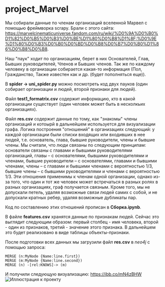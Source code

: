 # project_Marvel

Мы собирали данные по членам организаций вселенной Марвел с помощью фреймворка scrapy. 
Брали с этого сайта: https://marvelcinematicuniverse.fandom.com/ru/wiki/%D0%9A%D0%B0%D1%82%D0%B5%D0%B3%D0%BE%D1%80%D0%B8%D1%8F:%D0%9E%D1%80%D0%B3%D0%B0%D0%BD%D0%B8%D0%B7%D0%B0%D1%86%D0%B8%D0%B8.

Наш "паук" ходит по организациям, берет в них Основателей, Глав, Бывших руководителей, Членов и Бывших членов. Так же по каждому человеку в организации собирается какая-то информация (Пол, Гражданство, Также известен как и др. (будет пополняться еще)).

В **spider -> uni_spider.py** можно посмотреть код двух пауков (один собирает организации и людей, второй признаки для людей).

Файл **test1_formatrix.csv** содержит информацию, кто в какой организации существует (один человек может быть в несколкьих организациях).

Файл **res.csv** содержит данные по тому, как "знакомы" члены организаций и котоырй в дальнейшем используется для визуализации графа.
Логика построения "отношений" в организациях следующий:
у каждой организации были списки входящих или входивших в нее людей, т.е. основатель, глава, бывшие руководители, члены и бывшие члены. Мы считали, что люди связаны по следующим принципам: основатели связаны с главами и бывшими руководителями организаций, главы – с основателями, бывшими руководителями и членами, бывшие руководители – с основателями, главами и бывшими членами, члены – с главами и бывшими членами с вероятностью 1/3, бывшие члены – с бывшими руководителями и членами с вероятностью 1/3. Эти отношения применимы к членам одной организации, однако из-за того, что один и тот же человек может встречаться в разных ролях в разных организациях, граф получается связным. Кроме того, мы не допускали петель, удаляя возможные связи людей самих с собой, и не допускали кратных ребер, удаляя возможные дубликаты пар.

Код по составлению этих отношений прописан в **Сборка.ipynb**.

В файле **features.csv** хранятся данные по признакам людей. Сейчас это выглядит следующим образом: первый столбец - имя человека, второй - один из признаков, третий - значение этого признака. В дальнейшем это будет реализовано в виде таблицы объекты-признаки.

После подготовки всех данных мы загрузили файл **res.csv** в *neo4j* с помощью запроса:
```LOAD CSV WITH HEADERS FROM 'file:///C:/res.csv' AS line
MERGE (n:MyNode {Name:line.first})
MERGE (m:MyNode {Name:line.second})
MERGE (n) -[rel:KNOWS]-> (m)
```

И получили следующую визуализацию:
https://ibb.co/mN4zBHW
![Иллюстрация к проекту](https://github.com/sonchaboo/project_Marvel/blob/master/%D0%90%D0%BD%D0%BD%D0%BE%D1%82%D0%B0%D1%86%D0%B8%D1%8F%202020-03-19%20224127.jpg)
